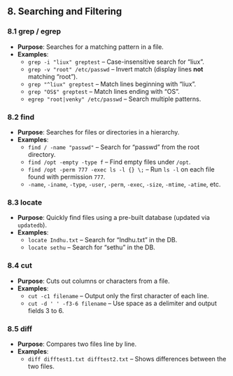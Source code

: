 ## 8. Searching and Filtering

### 8.1 **grep** / **egrep**
- **Purpose**: Searches for a matching pattern in a file.  
- **Examples**:  
  - `grep -i "liux" greptest` – Case-insensitive search for “liux”.  
  - `grep -v "root" /etc/passwd` – Invert match (display lines **not** matching “root”).  
  - `grep "^liux" greptest` – Match lines beginning with “liux”.  
  - `grep "OS$" greptest` – Match lines ending with “OS”.  
  - `egrep "root|venky" /etc/passwd` – Search multiple patterns.

### 8.2 **find**
- **Purpose**: Searches for files or directories in a hierarchy.  
- **Examples**:  
  - `find / -name "passwd"` – Search for “passwd” from the root directory.  
  - `find /opt -empty -type f` – Find empty files under `/opt`.  
  - `find /opt -perm 777 -exec ls -l {} \;` – Run `ls -l` on each file found with permission `777`.  
  - `-name`, `-iname`, `-type`, `-user`, `-perm`, `-exec`, `-size`, `-mtime`, `-atime`, etc.

### 8.3 **locate**
- **Purpose**: Quickly find files using a pre-built database (updated via `updatedb`).  
- **Examples**:  
  - `locate Indhu.txt` – Search for “Indhu.txt” in the DB.  
  - `locate sethu` – Search for “sethu” in the DB.

### 8.4 **cut**
- **Purpose**: Cuts out columns or characters from a file.  
- **Examples**:  
  - `cut -c1 filename` – Output only the first character of each line.  
  - `cut -d ' ' -f3-6 filename` – Use space as a delimiter and output fields 3 to 6.

### 8.5 **diff**
- **Purpose**: Compares two files line by line.  
- **Examples**:  
  - `diff difftest1.txt difftest2.txt` – Shows differences between the two files.
